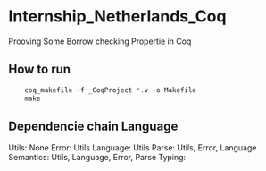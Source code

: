 # Internship_Netherlands_Coq
Prooving Some Borrow checking Propertie in Coq

## How to run

```rust
    coq_makefile -f _CoqProject *.v -o Makefile
    make
```

## Dependencie chain Language

Utils: None
Error: Utils
Language: Utils
Parse: Utils, Error, Language
Semantics: Utils, Language, Error, Parse
Typing: 
